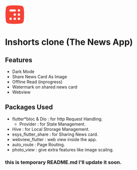 <img src=assets/icons/logo.png height=64, width=64/>

# Inshorts clone (The News App)

## Features

- Dark Mode
- Share News Card As Image
- Offline Read (inprogress)
- Watermark on shared news card
- Webview

## Packages Used

- flutter*bloc & Dio : for http Request Handling.
  * Provider : for State Management.
- Hive : for Local Strorage Management.
- esys_flutter_share : for Sharing News card.
- webview_flutter : web view inside the app.
- auto_route : Page Routing.
- photo_view : give extra features like image scaling.

### this is temporary README.md I'll update it soon.
